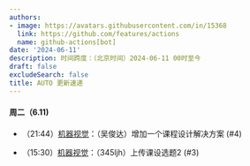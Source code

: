 ```yaml
---
authors:
- image: https://avatars.githubusercontent.com/in/15368
  link: https://github.com/features/actions
  name: github-actions[bot]
date: '2024-06-11'
description: 时间跨度：（北京时间）2024-06-11 00时至今
draft: false
excludeSearch: false
title: AUTO 更新速递
---
```


#### 周二（6.11) 

- （21:44）[机器视觉](https://github.com/HITSZ-OpenAuto/AUTO3006)：（吴俊达）增加一个课程设计解决方案 (#4)

- （15:30）[机器视觉](https://github.com/HITSZ-OpenAuto/AUTO3006)：（345ljh）上传课设选题2 (#3)

